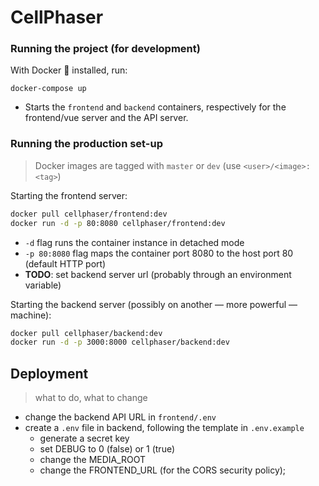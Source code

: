 # CellPhaser

### Running the project (for development)

With Docker :whale: installed, run:

```
docker-compose up
```

- Starts the ```frontend``` and ```backend``` containers, respectively for the frontend/vue server and the API server.


### Running the production set-up
> Docker images are tagged with ```master``` or ```dev``` (use ```<user>/<image>:<tag>```)

Starting the frontend server:
```sh
docker pull cellphaser/frontend:dev
docker run -d -p 80:8080 cellphaser/frontend:dev
```
- ```-d``` flag runs the container instance in detached mode
- ```-p 80:8080``` flag maps the container port 8080 to the host port 80 (default HTTP port)
- **TODO**: set backend server url (probably through an environment variable)


Starting the backend server (possibly on another — more powerful — machine):
```sh
docker pull cellphaser/backend:dev
docker run -d -p 3000:8000 cellphaser/backend:dev
```

## Deployment
> what to do, what to change

* change the backend API URL in ```frontend/.env```
* create a ```.env``` file in backend, following the template in ```.env.example```
  - generate a secret key
  - set DEBUG to 0 (false) or 1 (true)
  - change the MEDIA_ROOT
  - change the FRONTEND_URL (for the CORS security policy);
